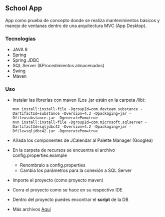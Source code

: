 ## School App
App como prueba de concepto donde se realiza mantenimientos
 básicos y manejo de ventanas dentro de una arquitectura
 MVC (App Desktop).

### Tecnologías
- JAVA 8
- Spring
- Spring JDBC
- SQL Server (&Procedimientos almacenados)
- Swing
- Maven

### Uso
- Instalar las librerías con maven (Los .jar están en la carpeta /lib):
    ```console
    mvn install:install-file -DgroupId=com.devteam.substance -DartifactId=substance -Dversion=4.3 -Dpackaging=jar -Dfile=substance.jar -DgeneratePom=true
    mvn install:install-file -DgroupId=com.microsoft.sqlserver -DartifactId=sqljdbc42 -Dversion=4.2 -Dpackaging=jar -Dfile=sqljdbc42.jar -DgeneratePom=true
    ```
    
- Añada los componentes de JCalendar al Palette Manager (Googlea)
- En la carpeta de recursos se encuentra el archivo config.properties.example
    - Renombralo a config.properties
    - Cambia los parámetros para la conexión a SQL Server
- Importe el proyecto (como proyecto maven)
- Corra el proyecto como se hace en su respectivo IDE
- Dentro del proyecto puedes encontrar el **script** de la DB
- Más archivos [Aquí](https://drive.google.com/open?id=0B0aDAY752D0hZDdDS3FCMnVMT3M)



